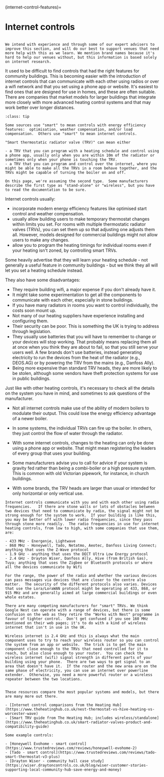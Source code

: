 (internet-control-features)=
# Internet controls

```{admonition} Needs improvement

We intend with experience and through some of our expert advisers to improve this section, and will do our best to support venues that need more help with this as we learn. We mention brand names because it's hard to help our venues without, but this information is based solely on internet research.

```

It used to be difficult to find controls that had the right features for community buildings.  This is becoming easier with the introduction of internet controls that can communicate with each other using radios or over a wifi network and that you set using a phone app or website.  It's easiest to find ones that are designed for use in homes, and these are often suitable.  There are companies that market models for larger buildings that integrate more closely with more advanced heating control systems and that may work better over longer distances.

```{admonition} "Smart controls"
:class: tip

Some sources use "smart" to mean controls with energy efficiency features:  optimisation, weather compensation, and/or load compensation.  Others use "smart" to mean internet controls. 

"Smart thermostatic radiator valve (TRV)" can mean either 

- a TRV that you can program with a heating schedule and control using a phone app, usually only when you are within 10m of the radiator or sometimes only when your phone is touching the TRV.  
- a TRV that you can program and control over the internet, where you might be able to make all the TRVs in a room behave together, and the TRVs might be capable of turning the boiler on and off.

On this page, we're assuming the second type.  Some manufacturers describe the first type as "stand-alone" or "wireless", but you have to read the documentation to be sure.
```

Internet controls usually:

- incorporate modern energy efficiency features like optimised start control and weather compensation. 
- usually allow building users to make temporary thermostat changes within limits you set.  For rooms with multiple thermostatic radiator valves (TRVs), you can set them up so that adjusting one adjusts them all.  However, models designed for commercial buildings might not allow users to make any changes.
- allow you to program the heating timings for individual rooms even if your heating isn't zoned, by controlling smart TRVs.

Some heavily advertise that they will learn your heating schedule - not generally a useful feature in community buildings - but we think they all will let you set a heating schedule instead.

They also have some disadvantages:

- They require building wifi, a major expense if you don't already have it.
- It might take some experimentation to get all the components to communicate with each other, especially in stone buildings.
- If you have many radiators in rooms you want to control individually, the costs soon mount up.
- Not many of our heating suppliers have experience installing and configuring them.
- Their security can be poor.  This is something the UK is trying to address through legislation.
- They usually use batteries that you will have to remember to change or your devices will stop working.  That probably means replacing them all at once when you think they are about to fail, so that you still serve your users well. A few brands don't use batteries, instead generating electricity to run the devices from the heat of the radiator (e.g., DEOS.AG) or by powering the TRV from the mains (e.g., Danfoss Ally).
- Being more expensive than standard TRV heads, they are more likely to be stolen, although some vendors have theft protection systems for use in public buildings.

Just like with other heating controls, it's necessary to check all the details on the system you have in mind, and sometimes to ask questions of the manufacturer.  

- Not all internet controls make use of the ability of modern boilers to modulate their output.  This could lose the energy efficiency advantage of a newer boiler.
- In some systems, the individual TRVs can fire up the boiler.   In others, they just control the flow of water through the radiator.
- With some internet controls, changes to the heating can only be done using a phone app or website.  That might mean registering the leaders of every group that uses your building.

- Some manufacturers advise you to call for advice if your system is gravity fed rather than being a combi-boiler or a high pressure system.  This is common with old Victorian pipework, for instance, in church buildings.
- With some brands, the TRV heads are larger than usual or intended for only horizontal or only vertical use.


```{admonition} Radio and wireless range
Internet controls communicate with you and with each other using radio frequencies.   If there are stone walls or lots of obstacles between two devices that need to communicate by radio, the signal might not be strong enough for the system to work.  If your building is like this, you may be better off with lower radio frequencies, since they pass through stone more readily.  The radio frequencies in use for internet heating controls, from low to high, with some companies that use them, are: 

- 433 MHz - Energenie, Lightwave
- 868 MHz - Honeywell, Tado, Netatmo, Aeotec, Danfoss Living Connect; anything that uses the Z-Wave protocol
- 1.9 GHz - anything that uses the DECT Ultra Low Energy protocol
- 2.4 GHz - Drayton Wiser, Danfoss Ally, Hive (from British Gas), Tuya; anything that uses the Zigbee or Bluetooth protocols or where all the devices communicate by Wifi 

For the range, the power of the radio and whether the various devices can pass messages via devices that are closer to the centre also matter.  The security of the different protocols also varies. Devices that use the Lora/LoraWAN protocol might be operating at 433, 868, or 915 MHz and are generally aimed at large commercial buildings or even whole estates.

There are many competing manufacturers for "smart" TRVs. We think Google Nest can operate with a range of devices, but there is some confusion on the web as they retire the "Works with Nest" programme in favour of tighter control.  Don't get confused if you see 160 MHz mentioned on their web pages; it's to do with a kind of wireless internet that isn't in use in the UK. 

Wireless internet is 2.4 GHz and this is always what the main component uses to try to reach your wireless router so you can control the system from an app or website.  The trick is to get the main component close enough to the TRVs that need controlled for it to reach, but also close enough to your router.  You can check the wireless internet (wifi) signal strength in different parts of your building using your phone.  There are two ways to get signal to an area that doesn't have it.  If the router and the new area are on the same phase of electricity, you can use an internet over powerline extender.  Otherwise, you need a more powerful router or a wireless repeater between the two locations.   

```

```{admonition} More information

These resources compare the most popular systems and models, but there are many more out there.

- [Internet control comparisons from the Heating Hub](https://www.theheatinghub.co.uk/nest-thermostat-vs-hive-heating-vs-worcester-wave)
- [Smart TRV guide from The Heating Hub; includes wireless/standalone](https://www.theheatinghub.co.uk/smart-radiator-valves-product-and-compatibility-guide)

Some example controls:

- [Honeywell Evohome - smart control](https://www.trustedreviews.com/reviews/honeywell-evohome-2)
- [Tado - smart control](https://www.trustedreviews.com/reviews/tado-smart-thermostat-v3-plus)
- [Drayton Wiser - community hall case study](https://wiser.draytoncontrols.co.uk/blog/wiser-customer-stories-supporting-local-community-hub-save-energy-and-money)

```

<!-- - [BEAMA list of smart TRVs on UK market, 2020](https://www.beama.org.uk/resourceLibrary/smart---connected-trvs.html) List suspiciously short! maybe British only? -->
<!-- - [Example of a system with "smart" TRV zoning](https://theevohomeshop.co.uk/honeywell-evohome/) -->
